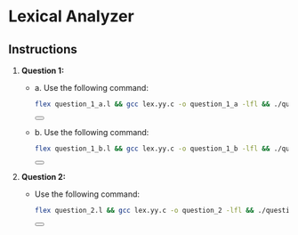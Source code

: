 # Lexical Analyzer

## Instructions

1. **Question 1:**
    - a. Use the following command:
       ```bash
       flex question_1_a.l && gcc lex.yy.c -o question_1_a -lfl && ./question_1_a input.txt
       ```
      <button onclick="copyToClipboard('flex question_1_a.l && gcc lex.yy.c -o question_1_a -lfl && ./question_1_a input.txt')">
      </button>

    - b. Use the following command:
       ```bash
       flex question_1_b.l && gcc lex.yy.c -o question_1_b -lfl && ./question_1_b input.txt output.txt
       ```
      <button onclick="copyToClipboard('flex question_1_b.l && gcc lex.yy.c -o question_1_b -lfl && ./question_1_b input.txt output.txt')">
      </button>

2. **Question 2:**
    - Use the following command:
       ```bash
       flex question_2.l && gcc lex.yy.c -o question_2 -lfl && ./question_2 input.txt output.txt
       ```
      <button onclick="copyToClipboard('flex question_2.l && gcc lex.yy.c -o question_2 -lfl && ./question_2 input.txt output.txt')">
      </button>
